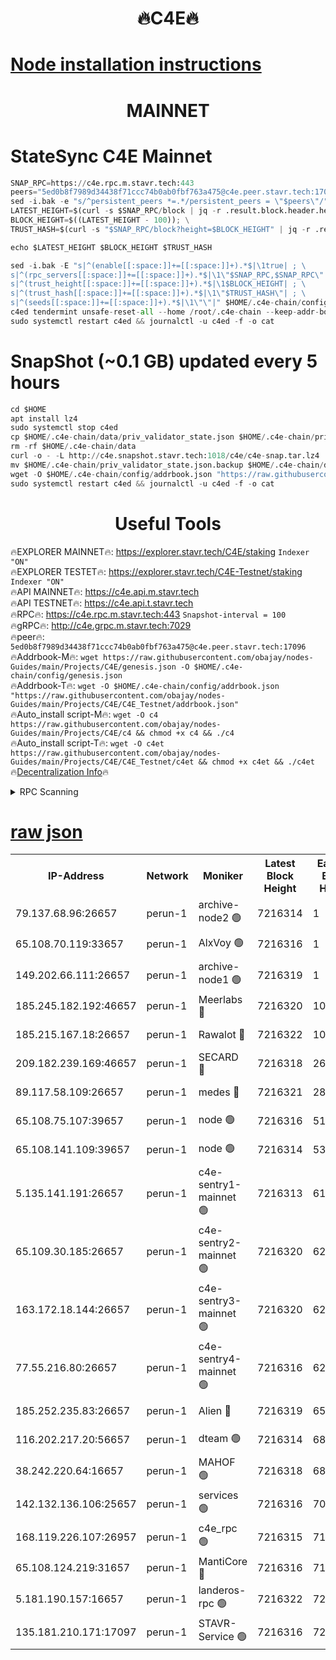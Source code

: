 <h1 align="center"> 🔥C4E🔥</h1>

[Node installation instructions](https://github.com/obajay/nodes-Guides/tree/main/Projects/C4E)
=

<h1 align="center"> MAINNET</h1>

# StateSync C4E Mainnet
```python
SNAP_RPC=https://c4e.rpc.m.stavr.tech:443
peers="5ed0b8f7989d34438f71ccc74b0ab0fbf763a475@c4e.peer.stavr.tech:17096"
sed -i.bak -e "s/^persistent_peers *=.*/persistent_peers = \"$peers\"/" $HOME/.c4e-chain/config/config.toml
LATEST_HEIGHT=$(curl -s $SNAP_RPC/block | jq -r .result.block.header.height); \
BLOCK_HEIGHT=$((LATEST_HEIGHT - 100)); \
TRUST_HASH=$(curl -s "$SNAP_RPC/block?height=$BLOCK_HEIGHT" | jq -r .result.block_id.hash)

echo $LATEST_HEIGHT $BLOCK_HEIGHT $TRUST_HASH

sed -i.bak -E "s|^(enable[[:space:]]+=[[:space:]]+).*$|\1true| ; \
s|^(rpc_servers[[:space:]]+=[[:space:]]+).*$|\1\"$SNAP_RPC,$SNAP_RPC\"| ; \
s|^(trust_height[[:space:]]+=[[:space:]]+).*$|\1$BLOCK_HEIGHT| ; \
s|^(trust_hash[[:space:]]+=[[:space:]]+).*$|\1\"$TRUST_HASH\"| ; \
s|^(seeds[[:space:]]+=[[:space:]]+).*$|\1\"\"|" $HOME/.c4e-chain/config/config.toml
c4ed tendermint unsafe-reset-all --home /root/.c4e-chain --keep-addr-book
sudo systemctl restart c4ed && journalctl -u c4ed -f -o cat
```
# SnapShot (~0.1 GB) updated every 5 hours
```python
cd $HOME
apt install lz4
sudo systemctl stop c4ed
cp $HOME/.c4e-chain/data/priv_validator_state.json $HOME/.c4e-chain/priv_validator_state.json.backup
rm -rf $HOME/.c4e-chain/data
curl -o - -L http://c4e.snapshot.stavr.tech:1018/c4e/c4e-snap.tar.lz4 | lz4 -c -d - | tar -x -C $HOME/.c4e-chain --strip-components 2
mv $HOME/.c4e-chain/priv_validator_state.json.backup $HOME/.c4e-chain/data/priv_validator_state.json
wget -O $HOME/.c4e-chain/config/addrbook.json "https://raw.githubusercontent.com/obajay/nodes-Guides/main/Projects/C4E/addrbook.json"
sudo systemctl restart c4ed && journalctl -u c4ed -f -o cat
```
 <h1 align="center"> Useful Tools</h1>

🔥EXPLORER MAINNET🔥:  https://explorer.stavr.tech/C4E/staking            `Indexer "ON"` \
🔥EXPLORER TESTET🔥:   https://explorer.stavr.tech/C4E-Testnet/staking     `Indexer "ON"` \
🔥API MAINNET🔥:       https://c4e.api.m.stavr.tech \
🔥API TESTNET🔥:       https://c4e.api.t.stavr.tech \
🔥RPC🔥:               https://c4e.rpc.m.stavr.tech:443                  `Snapshot-interval = 100` \
🔥gRPC🔥:              http://c4e.grpc.m.stavr.tech:7029 \
🔥peer🔥:              `5ed0b8f7989d34438f71ccc74b0ab0fbf763a475@c4e.peer.stavr.tech:17096` \
🔥Addrbook-M🔥:    ```wget https://raw.githubusercontent.com/obajay/nodes-Guides/main/Projects/C4E/genesis.json -O $HOME/.c4e-chain/config/genesis.json``` \
🔥Addrbook-T🔥:    ```wget -O $HOME/.c4e-chain/config/addrbook.json "https://raw.githubusercontent.com/obajay/nodes-Guides/main/Projects/C4E/C4E_Testnet/addrbook.json"``` \
🔥Auto_install script-M🔥: ```wget -O c4 https://raw.githubusercontent.com/obajay/nodes-Guides/main/Projects/C4E/c4 && chmod +x c4 && ./c4``` \
🔥Auto_install script-T🔥: ```wget -O c4et https://raw.githubusercontent.com/obajay/nodes-Guides/main/Projects/C4E/C4E_Testnet/c4et && chmod +x c4et && ./c4et``` \
🔥[Decentralization Info](https://github.com/obajay/StateSync-snapshots/tree/main/Projects/C4E/Decentralization)🔥




<details>
<summary>RPC Scanning</summary>

<h2 align="center"> We scan nodes in real time every 4 hours. And we provide the final result of RPC endpoints.
We cannot influence the operation of these nodes in any way. </h2>


```python
If Voting Power is higher than 0 --> then the Node is a validator of the network and may be subject to attack and be a potential threat to the chain.
```
```python
We marked such validators with a red symbol
```

</details>

[raw json](https://rpc-check.c4e.stavr.tech/c4e/rpc-c4e-result.json)
=



<table><tr><th>IP-Address</th><th>Network</th><th>Moniker</th><th>Latest Block Height</th><th>Earliest Block Height</th><th>Catching Up</th><th>Tx Index</th><th>Voting Power</th><th>Scan Time</th></tr><tr><td>79.137.68.96:26657</td><td>perun-1</td><td>archive-node2 🟢</td><td>7216314</td><td>1</td><td>False</td><td>on</td><td>0</td><td>2024-02-17T14:49:22.125022678UTC</td></tr><tr><td>65.108.70.119:33657</td><td>perun-1</td><td>AlxVoy 🟢</td><td>7216316</td><td>1</td><td>False</td><td>on</td><td>0</td><td>2024-02-17T14:49:36.175523231UTC</td></tr><tr><td>149.202.66.111:26657</td><td>perun-1</td><td>archive-node1 🟢</td><td>7216319</td><td>1</td><td>False</td><td>on</td><td>0</td><td>2024-02-17T14:49:53.048323170UTC</td></tr><tr><td>185.245.182.192:46657</td><td>perun-1</td><td>Meerlabs 🔴</td><td>7216320</td><td>1051501</td><td>False</td><td>on</td><td>344602</td><td>2024-02-17T14:50:00.603786528UTC</td></tr><tr><td>185.215.167.18:26657</td><td>perun-1</td><td>Rawalot 🔴</td><td>7216322</td><td>1090501</td><td>False</td><td>on</td><td>450004</td><td>2024-02-17T14:50:12.270198711UTC</td></tr><tr><td>209.182.239.169:46657</td><td>perun-1</td><td>SECARD 🔴</td><td>7216318</td><td>2616101</td><td>False</td><td>off</td><td>749292</td><td>2024-02-17T14:49:48.227401832UTC</td></tr><tr><td>89.117.58.109:26657</td><td>perun-1</td><td>medes 🔴</td><td>7216321</td><td>2826001</td><td>False</td><td>off</td><td>890936</td><td>2024-02-17T14:50:07.472577552UTC</td></tr><tr><td>65.108.75.107:39657</td><td>perun-1</td><td>node 🟢</td><td>7216316</td><td>5198801</td><td>False</td><td>on</td><td>0</td><td>2024-02-17T14:49:39.203103254UTC</td></tr><tr><td>65.108.141.109:39657</td><td>perun-1</td><td>node 🟢</td><td>7216314</td><td>5303301</td><td>False</td><td>on</td><td>0</td><td>2024-02-17T14:49:24.538888237UTC</td></tr><tr><td>5.135.141.191:26657</td><td>perun-1</td><td>c4e-sentry1-mainnet 🟢</td><td>7216313</td><td>6198001</td><td>False</td><td>on</td><td>0</td><td>2024-02-17T14:49:21.438115773UTC</td></tr><tr><td>65.109.30.185:26657</td><td>perun-1</td><td>c4e-sentry2-mainnet 🟢</td><td>7216320</td><td>6238301</td><td>False</td><td>on</td><td>0</td><td>2024-02-17T14:50:00.196676835UTC</td></tr><tr><td>163.172.18.144:26657</td><td>perun-1</td><td>c4e-sentry3-mainnet 🟢</td><td>7216320</td><td>6239001</td><td>False</td><td>on</td><td>0</td><td>2024-02-17T14:50:00.949550510UTC</td></tr><tr><td>77.55.216.80:26657</td><td>perun-1</td><td>c4e-sentry4-mainnet 🟢</td><td>7216316</td><td>6241001</td><td>False</td><td>on</td><td>0</td><td>2024-02-17T14:49:35.792642618UTC</td></tr><tr><td>185.252.235.83:26657</td><td>perun-1</td><td>Alien 🔴</td><td>7216319</td><td>6502501</td><td>False</td><td>on</td><td>648118</td><td>2024-02-17T14:49:53.489101722UTC</td></tr><tr><td>116.202.217.20:56657</td><td>perun-1</td><td>dteam 🟢</td><td>7216314</td><td>6800901</td><td>False</td><td>on</td><td>0</td><td>2024-02-17T14:49:21.799068901UTC</td></tr><tr><td>38.242.220.64:16657</td><td>perun-1</td><td>MAHOF 🟢</td><td>7216318</td><td>6885501</td><td>False</td><td>on</td><td>0</td><td>2024-02-17T14:49:50.624097201UTC</td></tr><tr><td>142.132.136.106:25657</td><td>perun-1</td><td>services 🟢</td><td>7216316</td><td>7012001</td><td>False</td><td>on</td><td>0</td><td>2024-02-17T14:49:38.878190759UTC</td></tr><tr><td>168.119.226.107:26957</td><td>perun-1</td><td>c4e_rpc 🟢</td><td>7216315</td><td>7116315</td><td>False</td><td>on</td><td>0</td><td>2024-02-17T14:49:28.880368703UTC</td></tr><tr><td>65.108.124.219:31657</td><td>perun-1</td><td>MantiCore 🔴</td><td>7216316</td><td>7116316</td><td>False</td><td>off</td><td>729179</td><td>2024-02-17T14:49:35.380673323UTC</td></tr><tr><td>5.181.190.157:16657</td><td>perun-1</td><td>landeros-rpc 🟢</td><td>7216322</td><td>7209001</td><td>False</td><td>on</td><td>0</td><td>2024-02-17T14:50:11.929244968UTC</td></tr><tr><td>135.181.210.171:17097</td><td>perun-1</td><td>STAVR-Service 🟢</td><td>7216316</td><td>7214001</td><td>False</td><td>on</td><td>0</td><td>2024-02-17T14:49:39.579024559UTC</td></tr></table>

